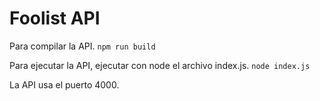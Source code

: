 # Foolist API

Para compilar la API.
`npm run build`

Para ejecutar la API, ejecutar con node el archivo index.js.
`node index.js`
  
La API usa el puerto 4000.
